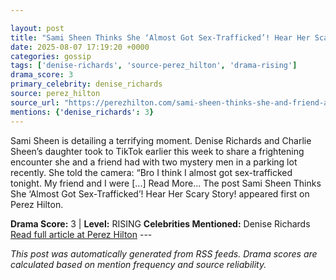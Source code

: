 ```yaml
---

layout: post
title: "Sami Sheen Thinks She ‘Almost Got Sex-Trafficked’! Hear Her Scary Story!"
date: 2025-08-07 17:19:20 +0000
categories: gossip
tags: ['denise-richards', 'source-perez_hilton', 'drama-rising']
drama_score: 3
primary_celebrity: denise_richards
source: perez_hilton
source_url: "https://perezhilton.com/sami-sheen-thinks-she-and-friend-almost-got-sex-trafficked-tiktok/"
mentions: {'denise_richards': 3}
---
```


Sami Sheen is detailing a terrifying moment. Denise Richards and Charlie Sheen’s daughter took to TikTok earlier this week to share a frightening encounter she and a friend had with two mystery men in a parking lot recently. She told the camera: “Bro I think I almost got sex-trafficked tonight. My friend and I were [...] Read More... The post Sami Sheen Thinks She ‘Almost Got Sex-Trafficked’! Hear Her Scary Story! appeared first on Perez Hilton.

**Drama Score:** 3 | **Level:** RISING **Celebrities Mentioned:** Denise Richards [Read full article at Perez Hilton](https://perezhilton.com/sami-sheen-thinks-she-and-friend-almost-got-sex-trafficked-tiktok/) --- 

*This post was automatically generated from RSS feeds. Drama scores are calculated based on mention frequency and source reliability.*